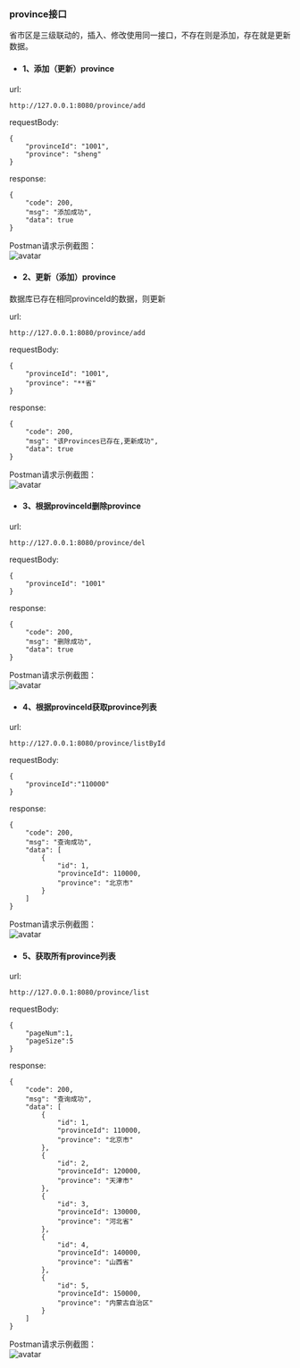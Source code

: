 ### province接口  

省市区是三级联动的，插入、修改使用同一接口，不存在则是添加，存在就是更新数据。

+ #### 1、添加（更新）province 

url:
```
http://127.0.0.1:8080/province/add
```
requestBody:
```
{
    "provinceId": "1001",
    "province": "sheng"
}
```
response:
```
{
    "code": 200,
    "msg": "添加成功",
    "data": true
}
```
Postman请求示例截图：  
![avatar](Screenshots/province_add.png)  


+ #### 2、更新（添加）province  
数据库已存在相同provinceId的数据，则更新  

url:
```
http://127.0.0.1:8080/province/add
```
requestBody:
```
{
    "provinceId": "1001",
    "province": "**省"
}
```
response:
```
{
    "code": 200,
    "msg": "该Provinces已存在,更新成功",
    "data": true
}
```
Postman请求示例截图：  
![avatar](Screenshots/province_update.png)  

+ #### 3、根据provinceId删除province  

url:
```
http://127.0.0.1:8080/province/del
```
requestBody:
```
{
    "provinceId": "1001"
}
```
response:
```
{
    "code": 200,
    "msg": "删除成功",
    "data": true
}
```
Postman请求示例截图：  
![avatar](Screenshots/province_del.png)  

+ #### 4、根据provinceId获取province列表  

url:
```
http://127.0.0.1:8080/province/listById
```
requestBody:
```
{
	"provinceId":"110000"
}
```
response:
```
{
    "code": 200,
    "msg": "查询成功",
    "data": [
        {
            "id": 1,
            "provinceId": 110000,
            "province": "北京市"
        }
    ]
}
```  
Postman请求示例截图：  
![avatar](Screenshots/province_listById.png)

+ #### 5、获取所有province列表  

url:
```
http://127.0.0.1:8080/province/list
```
requestBody:
```
{
	"pageNum":1,
	"pageSize":5
}
```
response:
```
{
    "code": 200,
    "msg": "查询成功",
    "data": [
        {
            "id": 1,
            "provinceId": 110000,
            "province": "北京市"
        },
        {
            "id": 2,
            "provinceId": 120000,
            "province": "天津市"
        },
        {
            "id": 3,
            "provinceId": 130000,
            "province": "河北省"
        },
        {
            "id": 4,
            "provinceId": 140000,
            "province": "山西省"
        },
        {
            "id": 5,
            "provinceId": 150000,
            "province": "内蒙古自治区"
        }
    ]
}
```  
Postman请求示例截图：  
![avatar](Screenshots/province_list.png)